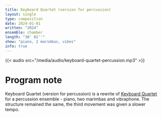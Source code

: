 ```yaml
---
title: Keyboard Quartet (version for percussion)
layout: single
type: composition
date: 2024-01-01
written: "2024"
ensemble: chamber
length: "30' 02''"
show: "piano, 2 marimbas, vibes"
info: true
---
```


{{< audio src="/media/audio/keyboard-quartet-percussion.mp3" >}}

# Program note

Keyboard Quartet (version for percussion) is a rewrite of [Keyboard Quartet](/works/chamber/keyboard-quartet) for a percussion ensemble - piano, two marimbas and vibraphone. The structure remained the same, the third movement was given a slower tempo.